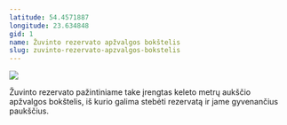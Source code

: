 ```yaml
---
latitude: 54.4571887
longitude: 23.634848
gid: 1
name: Žuvinto rezervato apžvalgos bokštelis
slug: zuvinto-rezervato-apzvalgos-bokstelis
---
```

![](https://doc-14-ag-mymaps.googleusercontent.com/untrusted/hostedimage/ihucu48q9m5s1hftel5u85tfdc/4j50st56t9u644b41quaiif874/1641717000000/-WPmm_dsOCr8C_2Ftfdhs7CzXYdOD0wc/*/6AIsG_vYQAAWrOrLhsOdjU-w7GgPSYpvB2X5yMkTs9BIsTJ5q0DRIkA1z86QRFj52vsz5nCvijOHZgOhXOyDkhNRxIHDoMPGPzYWvHtKs_BZtybioz_D2XDKLOda6TwG8FCLFqYihbszhc8gUqqbzGu8_WIfZvP2cePbiE4wNyvHtAp86Gczd7ohfl_eavqjNTA?session=0&fife)  
  
Žuvinto rezervato pažintiniame take įrengtas keleto metrų aukščio apžvalgos bokštelis, iš kurio galima stebėti rezervatą ir jame gyvenančius paukščius.
